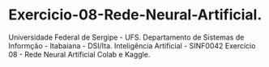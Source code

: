 # Exercicio-08-Rede-Neural-Artificial.
Universidade Federal de Sergipe - UFS. 
Departamento de Sistemas de Informção - Itabaiana - DSI/Ita. 
Inteligência Artificial - SINF0042 
Exercício 08 - Rede Neural Artificial Colab e Kaggle.
